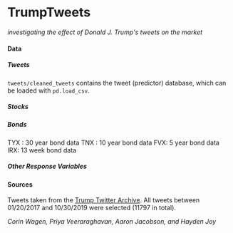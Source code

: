 # TrumpTweets
_investigating the effect of Donald J. Trump's tweets on the market_

#### Data

##### Tweets

`tweets/cleaned_tweets` contains the tweet (predictor) database, which can be loaded with `pd.load_csv`.

##### Stocks

##### Bonds

TYX : 30 year bond data
TNX : 10 year bond data
FVX:   5 year bond data
IRX:  13 week bond data

##### Other Response Variables

#### Sources

Tweets taken from the [Trump Twitter Archive](http://www.trumptwitterarchive.com/archive). All tweets between 01/20/2017 and 10/30/2019 were selected (11797 in total).


_Corin Wagen, Priya Veeraraghavan, Aaron Jacobson, and Hayden Joy_
